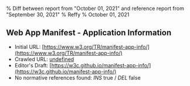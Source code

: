 % Diff between report from "October 01, 2021" and reference report from "September 30, 2021"
% Reffy
% October 01, 2021

## Web App Manifest - Application Information

- Initial URL: [https://www.w3.org/TR/manifest-app-info/](https://www.w3.org/TR/manifest-app-info/)
- Crawled URL: [undefined](undefined)
- Editor's Draft: [https://w3c.github.io/manifest-app-info/](https://w3c.github.io/manifest-app-info/)
- No normative references found: *INS* true / *DEL* false


